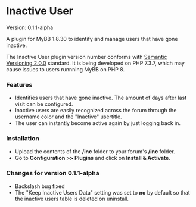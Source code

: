 # Inactive User
Version: 0.1.1-alpha

A plugin for MyBB 1.8.30 to identify and manage users that have gone inactive.

The Inactive User plugin version number conforms with [Semantic Versioning 2.0.0](https://semver.org/) standard. It is being developed on PHP 7.3.7, which may cause issues to users runnning MyBB on PHP 8.

### Features
* Identifies users that have gone inactive. The amount of days after last visit can be configured.
* Inactive users are easily recognized across the forum through the username color and the "Inactive" usertitle.
* The user can instantly become active again by just logging back in.

### Installation
* Upload the contents of the **/inc** folder to your forum's **/inc** folder.
* Go to **Configuration \>\> Plugins**	and click on **Install & Activate**.

### Changes for version 0.1.1-alpha
* Backslash bug fixed
* The "Keep Inactive Users Data" setting was set to **no** by default so that the inactive users table is deleted on uninstall.
